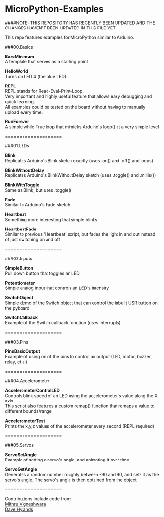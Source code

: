 MicroPython-Examples
====================


####NOTE: THIS REPOSITORY HAS RECENTLY BEEN UPDATED AND THE CHANGES HAVEN'T BEEN UPDATED IN THIS FILE YET



This repo features examples for MicroPython similar to Arduino.

###00.Basics

__BareMinimum__  
A template that serves as a starting point

__HelloWorld__  
Turns on LED 4 (the blue LED).

__REPL__  
REPL stands for Read-Eval-Print-Loop.  
Very important and highly useful feature that allows easy debugging and quick learning.  
All examples could be tested on the board without having to manually upload every time. 

__RunForever__  
A simple while True loop that mimicks Arduino's loop() at a very simple level

====================
  
###01.LEDs

__Blink__  
Replicates Arduino's Blink sketch exactly (uses .on() and .off() and loops) 

__BlinkWithoutDelay__  
Replicates Arduino's BlinkWithoutDelay sketch (uses .toggle() and .millis())

__BlinkWithToggle__  
Same as Blink, but uses .toggle()

__Fade__  
Similar to Arduino's Fade sketch

__Heartbeat__  
Something more interesting that simple blinks 

__HeartbeatFade__  
Similar to previous 'Heartbeat' script, but fades the light in and out instead of just switching on and off  

====================

###02.Inputs

__SimpleButton__  
Pull down button that toggles an LED

__Potentiometer__  
Simple analog input that controls an LED's intensity

__SwitchObject__  
Simple demo of the Switch object that can control the inbuilt USR button on the pyboard

__SwitchCallback__  
Example of the Switch.callback function (uses interrupts)

====================

###03.Pins

__PinsBasicOutput__  
Example of using on of the pins to control an output (LED, motor, buzzer, relay, et al)

====================

###04.Accelerometer

__AccelerometerControlLED__  
Controls blink speed of an LED using the accelerometer's value along the X axis  
This script also features a custom remap() function that remaps a value to different bounds/range  

__AccelerometerTest__  
Prints the x,y,z values of the accelerometer every second (REPL required)  

====================

###05.Servos

__ServoSetAngle__  
Example of setting a servo's angle, and animating it over time

__ServoGetAngle__  
Generates a random number roughly between -90 and 90, and sets it as the servo's angle. The servo's angle is then obtained from the object

====================

Contributions include code from:  
[Mithru Vigneshwara](https://github.com/mithru/MicroPython-Examples/)  
[Dave Hylands](https://github.com/dhylands/upy-examples/)
